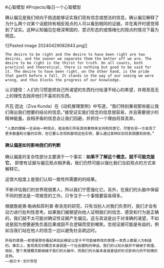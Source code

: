 #心智模型 #Projects/每日一个心智模型 

确认偏见是我们倾向于挑选能够证实我们现有信念或想法的信息。确认偏见解释了为什么两个对某个话题持有相反观点的人可以看到相同的证据，并在离开时感觉得到了证实。这种认知偏见在根深蒂固的、意识形态的或情绪化的观点的情况下最为明显。

![[Pasted image 20240429082843.png]]


```ad-info
The desire to be right and the desire to have been right are two desires, and the sooner we separate them the better off we are. The desire to be right is the thirst for truth. On all counts, both practical and theoretical, there is nothing but good to be said for it. The desire to have been right, on the other hand, is the pride that goeth before a fall. It stands in the way of our seeing we were wrong, and thus blocks the progress of our knowledge.
```

认识捷径：人们的习惯是把自己所渴望的东西托付给漫不经心的希望，并用至高无上的理性去抛弃他们不喜欢的东西。 



齐瓦·昆达（Ziva Kunda）在《动机推理案例》中写道，“我们特别重视那些能让我们得出我们想要的结论的信息。”接受证实我们信念的信息很容易，并且需要很少的精神能量。自相矛盾的信息会让我们回避，并抓住一个理由将其丢弃。


```ad-info
“人类的理解一旦采纳一种观点，就会吸引所有其他事物来支持和同意它。尽管在另一方发现了更多数量和分量的实例，但它要么忽视和鄙视这些实例，要么通过某种区别将其搁置和拒绝。”
```


#### 确认偏差如何影响我们的判断
确认偏差的复杂性部分主要源于一个事实：**如果不了解这个概念，就不可能克服它**。
即使有证据与偏见观点相矛盾，我们仍然可能以强化我们当前观点的方式来解释它。

这很大程度上是我们认知一致性所需要的的结果。

不断评估我们的世界观很累人，所以我们宁愿强化它。另外，在我们的头脑中保留不同的想法是一项艰苦的工作。只专注于一个事情要容易得多。

根据詹妮弗·勒纳和菲利普·泰洛克的研究，只有当别人对我们负责时，我们才会有动力进行批判性思考。如果我们被期望向他人证明我们的信念、感受和行为是正确的，我们就不太可能对确证性证据产生偏见。这与其说是出于对准确的渴望，不如说是因为想要避免负面后果或因不合逻辑而受到嘲笑。忽视证据可能是有益的，例如当我们站在他人的信念一边以避免社会疏远时。


```ad-info
所有的真理——即使是那些看起来如此确定以至于不可能被修改的真理——本质上都是人为制造的。事实上，客观真实的概念本身就是一个社会建构的神话。我们的认知头脑并不植根于真理。相反，整个真理概念都根植于我们的头脑中，而我们的头脑本身就是组织形式影响力的不知情的走狗。
——丽贝卡·戈尔茨坦
```










